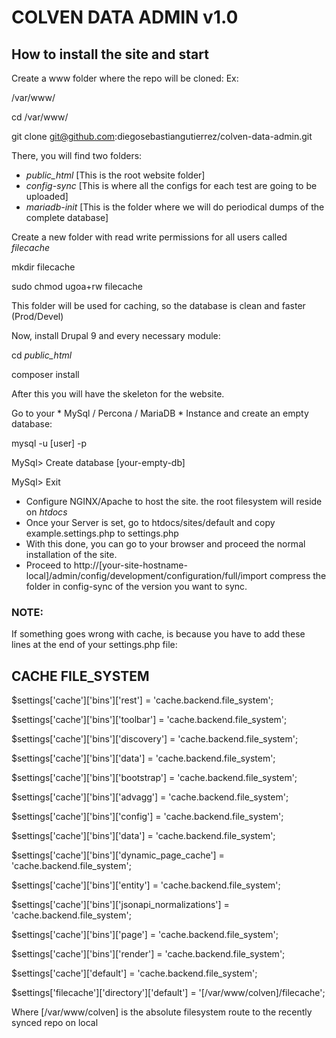 # COLVEN DATA ADMIN v1.0
## How to install the site and start

Create a www folder where the repo will be cloned:
Ex:

/var/www/

cd /var/www/

git clone git@github.com:diegosebastiangutierrez/colven-data-admin.git

There, you will find two folders:

- *public_html* [This is the root website folder]
- *config-sync* [This is where all the configs for each test are going to be uploaded]
- *mariadb-init* [This is the folder where we will do periodical dumps of the complete database]

Create a new folder with read write permissions for all users called *filecache*

mkdir filecache

sudo chmod ugoa+rw filecache

This folder will be used for caching, so the database is clean and faster (Prod/Devel)


Now, install Drupal 9 and every necessary module:

cd *public_html*

composer install

After this you will have the skeleton for the website.


Go to your * MySql / Percona / MariaDB * Instance and create an empty database:

mysql -u [user] -p

MySql> Create database [your-empty-db]

MySql> Exit

- Configure NGINX/Apache to host the site. the root filesystem will reside on *htdocs*
- Once your Server is set, go to htdocs/sites/default and copy example.settings.php to settings.php
- With this done, you can go to your browser and proceed the normal installation of the site.
- Proceed to
http://[your-site-hostname-local]/admin/config/development/configuration/full/import
compress the folder in config-sync of the version you want to sync.

### NOTE:

If something goes wrong with cache, is because you have to add these lines at the end
of your settings.php file:

## CACHE FILE_SYSTEM

$settings['cache']['bins']['rest'] = 'cache.backend.file_system';

$settings['cache']['bins']['toolbar'] = 'cache.backend.file_system';

$settings['cache']['bins']['discovery'] = 'cache.backend.file_system';

$settings['cache']['bins']['data'] = 'cache.backend.file_system';

$settings['cache']['bins']['bootstrap'] = 'cache.backend.file_system';

$settings['cache']['bins']['advagg'] = 'cache.backend.file_system';

$settings['cache']['bins']['config'] = 'cache.backend.file_system';

$settings['cache']['bins']['data'] = 'cache.backend.file_system';

$settings['cache']['bins']['dynamic_page_cache'] = 'cache.backend.file_system';

$settings['cache']['bins']['entity'] = 'cache.backend.file_system';

$settings['cache']['bins']['jsonapi_normalizations'] = 'cache.backend.file_system';

$settings['cache']['bins']['page'] = 'cache.backend.file_system';

$settings['cache']['bins']['render'] = 'cache.backend.file_system';

$settings['cache']['default'] = 'cache.backend.file_system';

$settings['filecache']['directory']['default'] = '[/var/www/colven]/filecache';

Where [/var/www/colven] is the absolute filesystem route to the recently synced repo on local
